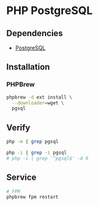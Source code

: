 # PHP PostgreSQL

## Dependencies

- [PostgreSQL](/postgresql.md)

## Installation

### PHPBrew

```sh
phpbrew -d ext install \
  --downloader=wget \
  pgsql
```

## Verify

```sh
php -m | grep pgsql
```

```sh
php -i | grep -i pgsql
# php -i | grep '^pgsql$' -A 6
```

## Service

```sh
# FPM
phpbrew fpm restart
```
